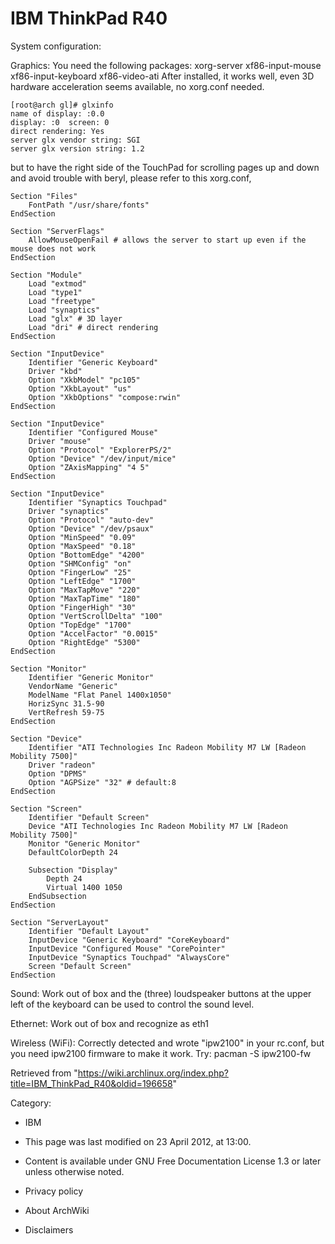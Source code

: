 IBM ThinkPad R40
================

System configuration:

Graphics: You need the following packages: xorg-server xf86-input-mouse
xf86-input-keyboard xf86-video-ati After installed, it works well, even
3D hardware acceleration seems available, no xorg.conf needed.

    [root@arch gl]# glxinfo 
    name of display: :0.0
    display: :0  screen: 0
    direct rendering: Yes
    server glx vendor string: SGI
    server glx version string: 1.2

but to have the right side of the TouchPad for scrolling pages up and
down and avoid trouble with beryl, please refer to this xorg.conf,

    Section "Files"
        FontPath "/usr/share/fonts"
    EndSection

    Section "ServerFlags"
        AllowMouseOpenFail # allows the server to start up even if the mouse does not work
    EndSection

    Section "Module"
        Load "extmod"
        Load "type1"
        Load "freetype"
        Load "synaptics"
        Load "glx" # 3D layer
        Load "dri" # direct rendering
    EndSection

    Section "InputDevice"
        Identifier "Generic Keyboard"
        Driver "kbd"
        Option "XkbModel" "pc105"
        Option "XkbLayout" "us"
        Option "XkbOptions" "compose:rwin"
    EndSection

    Section "InputDevice"
        Identifier "Configured Mouse"
        Driver "mouse"
        Option "Protocol" "ExplorerPS/2"
        Option "Device" "/dev/input/mice"
        Option "ZAxisMapping" "4 5"
    EndSection

    Section "InputDevice"
        Identifier "Synaptics Touchpad"
        Driver "synaptics"
        Option "Protocol" "auto-dev"
        Option "Device" "/dev/psaux"
        Option "MinSpeed" "0.09"
        Option "MaxSpeed" "0.18"
        Option "BottomEdge" "4200"
        Option "SHMConfig" "on"
        Option "FingerLow" "25"
        Option "LeftEdge" "1700"
        Option "MaxTapMove" "220"
        Option "MaxTapTime" "180"
        Option "FingerHigh" "30"
        Option "VertScrollDelta" "100"
        Option "TopEdge" "1700"
        Option "AccelFactor" "0.0015"
        Option "RightEdge" "5300"
    EndSection

    Section "Monitor"
        Identifier "Generic Monitor"
        VendorName "Generic"
        ModelName "Flat Panel 1400x1050"
        HorizSync 31.5-90
        VertRefresh 59-75
    EndSection

    Section "Device"
        Identifier "ATI Technologies Inc Radeon Mobility M7 LW [Radeon Mobility 7500]"
        Driver "radeon"
        Option "DPMS"
        Option "AGPSize" "32" # default:8
    EndSection

    Section "Screen"
        Identifier "Default Screen"
        Device "ATI Technologies Inc Radeon Mobility M7 LW [Radeon Mobility 7500]"
        Monitor "Generic Monitor"
        DefaultColorDepth 24
        
        Subsection "Display"
            Depth 24
            Virtual 1400 1050
        EndSubsection
    EndSection

    Section "ServerLayout"
        Identifier "Default Layout"
        InputDevice "Generic Keyboard" "CoreKeyboard"
        InputDevice "Configured Mouse" "CorePointer"
        InputDevice "Synaptics Touchpad" "AlwaysCore"
        Screen "Default Screen"
    EndSection

Sound: Work out of box and the (three) loudspeaker buttons at the upper
left of the keyboard can be used to control the sound level.

Ethernet: Work out of box and recognize as eth1

Wireless (WiFi): Correctly detected and wrote "ipw2100" in your rc.conf,
but you need ipw2100 firmware to make it work. Try: pacman -S ipw2100-fw

Retrieved from
"https://wiki.archlinux.org/index.php?title=IBM_ThinkPad_R40&oldid=196658"

Category:

-   IBM

-   This page was last modified on 23 April 2012, at 13:00.
-   Content is available under GNU Free Documentation License 1.3 or
    later unless otherwise noted.
-   Privacy policy
-   About ArchWiki
-   Disclaimers
